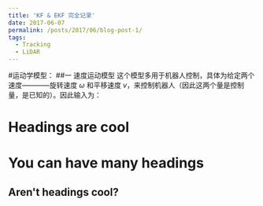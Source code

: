 ```yaml
---
title: 'KF & EKF 完全记录'
date: 2017-06-07
permalink: /posts/2017/06/blog-post-1/
tags:
  - Tracking
  - LiDAR
---
```


#运动学模型：
##一 速度运动模型
这个模型多用于机器人控制，具体为给定两个速度————旋转速度 $\omega$ 和平移速度 $v$，来控制机器人（因此这两个量是控制量，是已知的）。因此输入为：


Headings are cool
======

You can have many headings
======

Aren't headings cool?
------